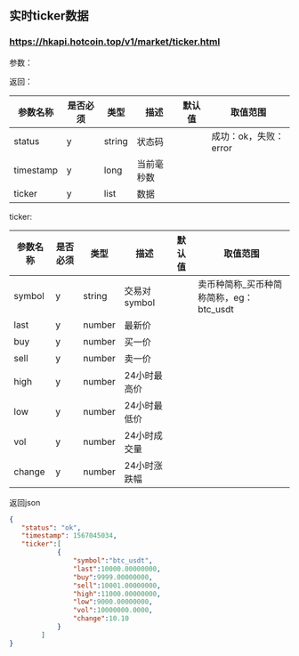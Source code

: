 ## 实时ticker数据
### https://hkapi.hotcoin.top/v1/market/ticker.html

参数：

返回：

参数名称|是否必须|类型|描述|默认值|取值范围
------------- | ------------- |  ------------- | ------------- |  ------------- | -------------
status|y|string|状态码||成功：ok，失败：error
timestamp|y|long|当前毫秒数||
ticker|y|list|数据||

ticker:

参数名称|是否必须|类型|描述|默认值|取值范围
------------- | ------------- |  ------------- | ------------- |  ------------- | -------------
symbol|y|string|交易对symbol||卖币种简称_买币种简称简称，eg：btc_usdt
last|y|number|最新价||
buy|y|number|买一价||
sell|y|number|卖一价||
high|y|number|24小时最高价 ||
low|y|number|24小时最低价||
vol|y|number|24小时成交量||
change|y|number|24小时涨跌幅||


返回json

```json
{
   "status": "ok",
   "timestamp": 1567045034,
   "ticker":[
			{
				"symbol":"btc_usdt",
				"last":10000.00000000,
				"buy":9999.00000000,
				"sell":10001.00000000,
				"high":11000.00000000,
				"low":9000.00000000,
				"vol":10000000.0000,
				"change":10.10 
			}
		]
}
```
